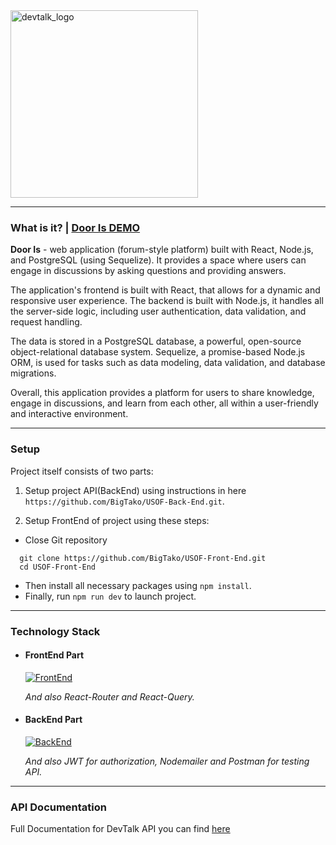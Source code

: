 <img src="https://github.com/BigTako/USOF-Front-End/src/assets/logo.png" alt="devtalk_logo" style="width:300px;"/>

---

### What is it? | [Door Is DEMO](https://www.youtube.com/watch?v=5is4CUX0wAM&ab_channel=AbibSosay)

**Door Is** - web application (forum-style platform) built with React, Node.js, and PostgreSQL (using Sequelize). It provides a space where users can engage in discussions by asking questions and providing answers.

The application's frontend is built with React, that allows for a dynamic and responsive user experience. The backend is built with Node.js, it handles all the server-side logic, including user authentication, data validation, and request handling.

The data is stored in a PostgreSQL database, a powerful, open-source object-relational database system. Sequelize, a promise-based Node.js ORM, is used for tasks such as data modeling, data validation, and database migrations.

Overall, this application provides a platform for users to share knowledge, engage in discussions, and learn from each other, all within a user-friendly and interactive environment.

---

### Setup

Project itself consists of two parts:

1. Setup project API(BackEnd) using instructions in here `https://github.com/BigTako/USOF-Back-End.git`.

2. Setup FrontEnd of project using these steps:

- Close Git repository

```
  git clone https://github.com/BigTako/USOF-Front-End.git
  cd USOF-Front-End
```

- Then install all necessary packages using `npm install`.
- Finally, run `npm run dev` to launch project.

---

### Technology Stack

- #### FrontEnd Part

  [![FrontEnd](https://skillicons.dev/icons?i=react,styledcomponents,bootstrap,vite)](https://skillicons.dev)

  _And also React-Router and React-Query._

- #### BackEnd Part

  [![BackEnd](https://skillicons.dev/icons?i=js,nodejs,express,postgres,sequelize&perline=4)](https://skillicons.dev)

  _And also JWT for authorization, Nodemailer and Postman for testing API._

---

### API Documentation

Full Documentation for DevTalk API you can find [here](https://github.com/BigTako/USOF-Back-End.git)
